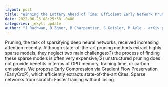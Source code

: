 ```yaml
--- 
layout: post 
title: "Winning the Lottery Ahead of Time: Efficient Early Network Pruning" 
date: 2022-06-25 08:25:58 -0400 
categories: jekyll update 
author: "J Rachwan, D Zgner, B Charpentier, S Geisler, M Ayle - arXiv preprint arXiv , 2022" 
--- 
```

Pruning, the task of sparsifying deep neural networks, received increasing attention recently. Although state-of-the-art pruning methods extract highly sparse models, they neglect two main challenges:(1) the process of finding these sparse models is often very expensive;(2) unstructured pruning does not provide benefits in terms of GPU memory, training time, or carbon emissions. We propose Early Compression via Gradient Flow Preservation (EarlyCroP), which efficiently extracts state-of-the-art Cites: Sparse networks from scratch: Faster training without losing